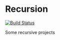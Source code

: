 Recursion
=========

[![Build Status](https://travis-ci.org/davidcunha/recursion.png?branch=master)](https://travis-ci.org/davidcunha/recursion)

Some recursive projects
